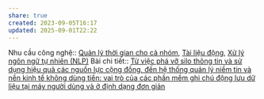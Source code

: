 ```yaml
---
share: true
created: 2023-09-05T16:17
updated: 2025-09-01T22:22
---
```

Nhu cầu công nghệ:: [Quản lý thời gian cho cả nhóm](../../Nhu%20c%E1%BA%A7u%20c%C3%B4ng%20ngh%E1%BB%87/H%E1%BB%87%20th%E1%BB%91ng%20th%C3%B4ng%20tin/Qu%E1%BA%A3n%20l%C3%BD%20th%E1%BB%9Di%20gian%20cho%20c%E1%BA%A3%20nh%C3%B3m.md), [Tài liệu động](../../Nhu%20c%E1%BA%A7u%20c%C3%B4ng%20ngh%E1%BB%87/Vi%E1%BA%BFt%20v%C3%A0%20qu%E1%BA%A3n%20l%C3%BD%20n%E1%BB%99i%20dung,%20ghi%20ch%C3%BA,%20t%C3%A0i%20li%E1%BB%87u/T%C3%A0i%20li%E1%BB%87u%20%C4%91%E1%BB%99ng.md), [Xử lý ngôn ngữ tự nhiên (NLP)](../../L%C4%A9nh%20v%E1%BB%B1c/Khoa%20h%E1%BB%8Dc%20d%E1%BB%AF%20li%E1%BB%87u/Ph%C3%A2n%20t%C3%ADch%20xu%20h%C6%B0%E1%BB%9Bng,%20x%E1%BB%AD%20l%C3%BD%20ng%C3%B4n%20ng%E1%BB%AF%20t%E1%BB%B1%20nhi%C3%AAn/X%E1%BB%AD%20l%C3%BD%20ng%C3%B4n%20ng%E1%BB%AF%20t%E1%BB%B1%20nhi%C3%AAn%20(NLP).md)
Bài chi tiết:: [Từ việc phá vỡ silo thông tin và sử dụng hiệu quả các nguồn lực cộng đồng, đến hệ thống quản lý niềm tin và nền kinh tế không dùng tiền: vai trò của các phần mềm ghi chú động lưu dữ liệu tại máy người dùng và ở định dạng đơn giản](../../../%F0%9F%93%90%20D%E1%BB%B1%20%C3%A1n/M%C3%B4%20t%E1%BA%A3%20d%E1%BB%B1%20%C3%A1n.md)
